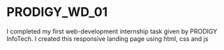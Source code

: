 # PRODIGY_WD_01
I completed my first web-development internship task given by PRODIGY InfoTech. I created this responsive landing page using html, css and js
